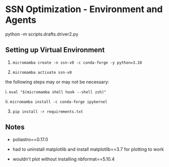 # SSN Optimization - Environment and Agents

python -m scripts.drafts.driver2.py

## Setting up Virtual Environment

1. `micromamba create -n ssn-v0 -c conda-forge -y python=3.10`

2. `micromamba activate ssn-v0`

the following steps may or may not be necessary:

i. `eval "$(micromamba shell hook --shell zsh)"`

ii. `micromamba install -c conda-forge ipykernel`

3. `pip install -r requirements.txt`



## Notes

- poliastro==0.17.0

- had to uninstall matplotlib and install matplotlib==3.7 for plotting to work 

- wouldn't plot without installing nbformat==5.10.4
